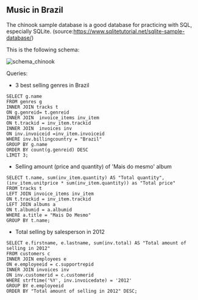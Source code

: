 ## Music in Brazil 

The chinook sample database is a good database for practicing with SQL, especially SQLite. (source:https://www.sqlitetutorial.net/sqlite-sample-database/)

This is the following schema:


![schema_chinook](https://user-images.githubusercontent.com/82055743/166265207-312287ea-22be-4041-8bf2-9b2e72029e6e.png)

Queries:

- 3 best selling genres in Brazil

```
SELECT g.name
FROM genres g
INNER JOIN tracks t 
ON g.genreid= t.genreid
INNER JOIN  invoice_items inv_item
ON t.trackid = inv_item.trackid
INNER JOIN  invoices inv
ON inv.invoiceid =inv_item.invoiceid
WHERE inv.billingcountry = "Brazil"
GROUP BY g.name
ORDER BY count(g.genreid) DESC
LIMIT 3;
```

- Selling amount (price and quantity) of 'Mais do mesmo' album

```
SELECT t.name, sum(inv_item.quantity) AS "Total quantity", (inv_item.unitprice * sum(inv_item.quantity)) as "Total price"
FROM tracks t
LEFT JOIN invoice_items inv_item
ON t.trackid = inv_item.trackid
LEFT JOIN albums a
ON t.albumid = a.albumid
WHERE a.title = "Mais Do Mesmo"
GROUP BY t.name;
```

- Total selling by salesperson in 2012

```
SELECT e.firstname, e.lastname, sum(inv.total) AS "Total amount of selling in 2012"
FROM customers c 
INNER JOIN employees e
ON e.employeeid = c.supportrepid 
INNER JOIN invoices inv
ON inv.customerid = c.customerid
WHERE strftime('%Y', inv.invoicedate) = '2012'
GROUP BY e.employeeid
ORDER BY "Total amount of selling in 2012" DESC;
```


